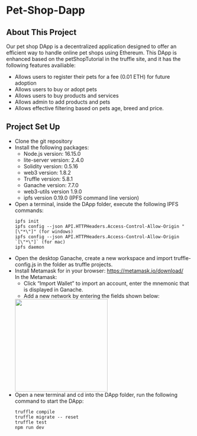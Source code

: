 # Pet-Shop-Dapp
## About This Project ##
Our pet shop DApp is a decentralized application designed to offer an efficient way to handle online pet shops using Ethereum. This DApp is enhanced based on the petShopTutorial in the truffle site, and it has the following features availiable: 
* Allows users to register their pets for a fee (0.01 ETH) for future adoption 
* Allows users to buy or adopt pets
* Allows users to buy products and services
* Allows admin to add products and pets 
* Allows effective filtering based on pets age, breed and price.

## Project Set Up ##
* Clone the git repository
* Install the following packages:
  * Node.js version: 16.15.0
  * lite-server version: 2.4.0
  * Solidity version: 0.5.16
  * web3 version: 1.8.2
  * Truffle version: 5.8.1
  * Ganache version: 7.7.0
  * web3-utils version 1.9.0
  * ipfs version 0.19.0  (IPFS command line version) 
* Open a terminal, inside the DApp folder, execute the following IPFS commands: 
  ```
  ipfs init
  ipfs config --json API.HTTPHeaders.Access-Control-Allow-Origin "[\"*\"]" (for windows)          
  ipfs config --json API.HTTPHeaders.Access-Control-Allow-Origin `[\"*\"]` (for mac)
  ipfs daemon
  ```
* Open the desktop Ganache, create a new workspace and import truffle-config.js in the folder as truffle projects.
* Install Metamask for in your browser: https://metamask.io/download/ <br />
  In the Metamask: 
  * Click “Import Wallet” to import an account, enter the mnemonic that is displayed in Ganache.
  * Add a new network by entering the fields shown below: <br />
  <img src="https://user-images.githubusercontent.com/52727328/234967045-bf928c3f-901d-43bc-ab56-4b9b90f9842d.png" width="250" height="auto">
* Open a new terminal and cd into the DApp folder, run the following command to start the DApp:
  ```
  truffle compile
  truffle migrate -- reset
  truffle test
  npm run dev 
  ```


  








